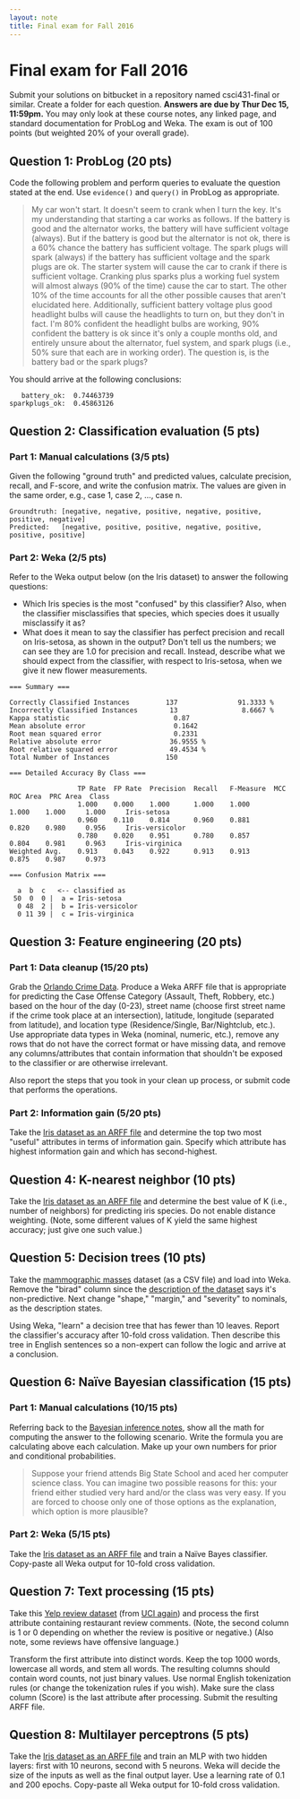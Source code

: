 ```yaml
---
layout: note
title: Final exam for Fall 2016
---
```


# Final exam for Fall 2016

Submit your solutions on bitbucket in a repository named csci431-final or similar. Create a folder for each question. **Answers are due by Thur Dec 15, 11:59pm.** You may only look at these course notes, any linked page, and standard documentation for ProbLog and Weka. The exam is out of 100 points (but weighted 20% of your overall grade).

## Question 1: ProbLog (20 pts)

Code the following problem and perform queries to evaluate the question stated at the end. Use `evidence()` and `query()` in ProbLog as appropriate.

> My car won't start. It doesn't seem to crank when I turn the key. It's my understanding that starting a car works as follows. If the battery is good and the alternator works, the battery will have sufficient voltage (always). But if the battery is good but the alternator is not ok, there is a 60% chance the battery has sufficient voltage. The spark plugs will spark (always) if the battery has sufficient voltage and the spark plugs are ok. The starter system will cause the car to crank if there is sufficient voltage. Cranking plus sparks plus a working fuel system will almost always (90% of the time) cause the car to start. The other 10% of the time accounts for all the other possible causes that aren't elucidated here. Additionally, sufficient battery voltage plus good headlight bulbs will cause the headlights to turn on, but they don't in fact. I'm 80% confident the headlight bulbs are working, 90% confident the battery is ok since it's only a couple months old, and entirely unsure about the alternator, fuel system, and spark plugs (i.e., 50% sure that each are in working order). The question is, is the battery bad or the spark plugs?

You should arrive at the following conclusions:

```
   battery_ok:  0.74463739
sparkplugs_ok:  0.45863126
```

## Question 2: Classification evaluation (5 pts)

### Part 1: Manual calculations (3/5 pts)

Given the following "ground truth" and predicted values, calculate precision, recall, and F-score, and write the confusion matrix. The values are given in the same order, e.g., case 1, case 2, …, case n.

```
Groundtruth: [negative, negative, positive, negative, positive, positive, negative]
Predicted:   [negative, positive, positive, negative, positive, positive, positive]
```

### Part 2: Weka (2/5 pts)

Refer to the Weka output below (on the Iris dataset) to answer the following questions:

- Which Iris species is the most "confused" by this classifier? Also, when the classifier misclassifies that species, which species does it usually misclassify it as?
- What does it mean to say the classifier has perfect precision and recall on Iris-setosa, as shown in the output? Don't tell us the numbers; we can see they are 1.0 for precision and recall. Instead, describe what we should expect from the classifier, with respect to Iris-setosa, when we give it new flower measurements.

```
=== Summary ===

Correctly Classified Instances         137               91.3333 %
Incorrectly Classified Instances        13                8.6667 %
Kappa statistic                          0.87  
Mean absolute error                      0.1642
Root mean squared error                  0.2331
Relative absolute error                 36.9555 %
Root relative squared error             49.4534 %
Total Number of Instances              150     

=== Detailed Accuracy By Class ===

                 TP Rate  FP Rate  Precision  Recall   F-Measure  MCC      ROC Area  PRC Area  Class
                 1.000    0.000    1.000      1.000    1.000      1.000    1.000     1.000     Iris-setosa
                 0.960    0.110    0.814      0.960    0.881      0.820    0.980     0.956     Iris-versicolor
                 0.780    0.020    0.951      0.780    0.857      0.804    0.981     0.963     Iris-virginica
Weighted Avg.    0.913    0.043    0.922      0.913    0.913      0.875    0.987     0.973     

=== Confusion Matrix ===

  a  b  c   <-- classified as
 50  0  0 |  a = Iris-setosa
  0 48  2 |  b = Iris-versicolor
  0 11 39 |  c = Iris-virginica
```

## Question 3: Feature engineering (20 pts)

### Part 1: Data cleanup (15/20 pts)

Grab the [Orlando Crime Data](https://data.cityoforlando.net/Orlando-Police/City-Of-Orlando-Crimes/hm2t-fd4m). Produce a Weka ARFF file that is appropriate for predicting the Case Offense Category (Assault, Theft, Robbery, etc.) based on the hour of the day (0-23), street name (choose first street name if the crime took place at an intersection), latitude, longitude (separated from latitude), and location type (Residence/Single, Bar/Nightclub, etc.). Use appropriate data types in Weka (nominal, numeric, etc.), remove any rows that do not have the correct format or have missing data, and remove any columns/attributes that contain information that shouldn't be exposed to the classifier or are otherwise irrelevant.

Also report the steps that you took in your clean up process, or submit code that performs the operations.

### Part 2: Information gain (5/20 pts)

Take the [Iris dataset as an ARFF file](/iris.arff) and determine the top two most "useful" attributes in terms of information gain. Specify which attribute has highest information gain and which has second-highest.

## Question 4: K-nearest neighbor (10 pts)

Take the [Iris dataset as an ARFF file](/iris.arff) and determine the best value of K (i.e., number of neighbors) for predicting iris species. Do not enable distance weighting. (Note, some different values of K yield the same highest accuracy; just give one such value.)

## Question 5: Decision trees (10 pts)

Take the [mammographic masses](/mammographic_masses.csv) dataset (as a CSV file) and load into Weka. Remove the "birad" column since the [description of the dataset](http://archive.ics.uci.edu/ml/datasets/Mammographic+Mass) says it's non-predictive. Next change "shape," "margin," and "severity" to nominals, as the description states.

Using Weka, "learn" a decision tree that has fewer than 10 leaves. Report the classifier's accuracy after 10-fold cross validation. Then describe this tree in English sentences so a non-expert can follow the logic and arrive at a conclusion.

## Question 6: Naïve Bayesian classification (15 pts)

### Part 1: Manual calculations (10/15 pts)

Referring back to the [Bayesian inference notes](/notes/bayesian-inference.html), show all the math for computing the answer to the following scenario. Write the formula you are calculating above each calculation. Make up your own numbers for prior and conditional probabilities.

> Suppose your friend attends Big State School and aced her computer science class. You can imagine two possible reasons for this: your friend either studied very hard and/or the class was very easy. If you are forced to choose only one of those options as the explanation, which option is more plausible?

### Part 2: Weka (5/15 pts)

Take the [Iris dataset as an ARFF file](/iris.arff) and train a Naïve Bayes classifier. Copy-paste all Weka output for 10-fold cross validation.

## Question 7: Text processing (15 pts)

Take this [Yelp review dataset](/yelp_labelled.csv) (from [UCI again](http://archive.ics.uci.edu/ml/datasets/Sentiment+Labelled+Sentences)) and process the first attribute containing restaurant review comments. (Note, the second column is 1 or 0 depending on whether the review is positive or negative.) (Also note, some reviews have offensive language.)

Transform the first attribute into distinct words. Keep the top 1000 words, lowercase all words, and stem all words. The resulting columns should contain word counts, not just binary values. Use normal English tokenization rules (or change the tokenization rules if you wish). Make sure the class column (Score) is the last attribute after processing. Submit the resulting ARFF file.

## Question 8: Multilayer perceptrons (5 pts)

Take the [Iris dataset as an ARFF file](/iris.arff) and train an MLP with two hidden layers: first with 10 neurons, second with 5 neurons. Weka will decide the size of the inputs as well as the final output layer. Use a learning rate of 0.1 and 200 epochs. Copy-paste all Weka output for 10-fold cross validation.